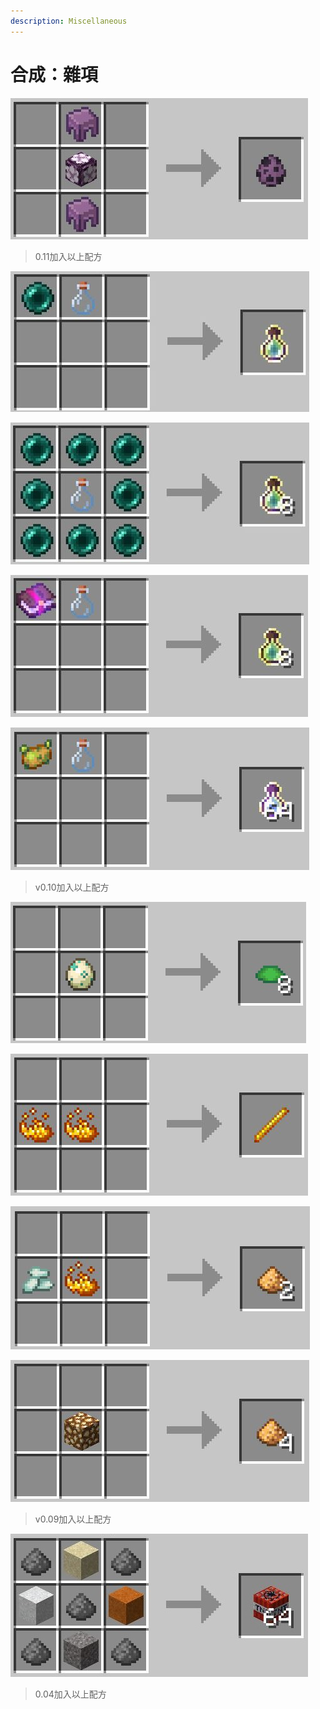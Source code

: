 ```yaml
---
description: Miscellaneous
---
```


# 合成：雜項

![](../../../.gitbook/assets/shulker_spawn_egg.JPG)

> 0.11加入以上配方

![終界珍珠 + 玻璃瓶 → 經驗瓶（附魔之瓶）](../../../.gitbook/assets/experience_bottle.jpg)

![終界珍珠 + 玻璃瓶 → 經驗瓶（附魔之瓶）](../../../.gitbook/assets/experience_bottles.jpg)

![附魔書 + 玻璃瓶 → 經驗瓶（附魔之瓶）](../../../.gitbook/assets/experience_bottle_from_enchanted_book.JPG)

![毒馬鈴薯 + 玻璃瓶 → 經驗瓶（附魔之瓶）](../../../.gitbook/assets/experience_bottle_from_poisonous_potato.JPG)

> v0.10加入以上配方

![海龜蛋 → 鱗甲](../../../.gitbook/assets/turtle-egg_to_scute.jpg)

![烈焰粉 → 烈焰桿（烈焰棒）](../../../.gitbook/assets/blaze_rod_shapeless_blaze_powder.JPG)

![海磷晶體 + 烈焰粉 → 螢石粉（荧石粉）](../../../.gitbook/assets/glowstone_dust_from-shapeless_blaze-powder.JPG)

![熒光石 → 螢石粉（荧石粉）](../../../.gitbook/assets/glowstone_dust_from-shapeless_glowstone.JPG)

> v0.09加入以上配方

![沙/紅沙/礫石/混凝土粉末 + 火藥 → TNT](../../../.gitbook/assets/TNT.JPG)

> 0.04加入以上配方

